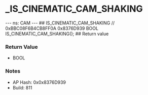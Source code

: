 # _IS_CINEMATIC_CAM_SHAKING

--- ns: CAM --- ## IS_CINEMATIC_CAM_SHAKING  // 0xBBC08F6B4CB8FF0A 0x8376D939 BOOL IS_CINEMATIC_CAM_SHAKING();   ## Return value

### Return Value
* BOOL

### Notes
* AP Hash: 0x0x8376D939
* Build: 811

